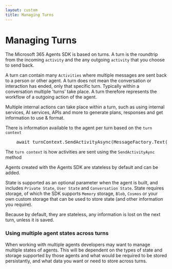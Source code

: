 ```yaml
---
layout: custom
title: Managing Turns
---
```


# Managing Turns

The Microsoft 365 Agents SDK is based on turns. A turn is the roundtrip from the incoming `activity` and the any outgoing `activity` that you choose to send back. 

A turn can contain many `Activities` where multiple messages are sent back to a person or other agent. A turn does not mean the conversation or interaction has ended, only that specific turn. Typically within a conversation multiple 'turns' take place. A turn therefore represents the workflow of a outgoing action of the agent.

Multiple internal actions can take place within a turn, such as using internal services, AI services, APIs and more to generate plans, responses and get information to use & format. 

There is information available to the agent per turn based on the `turn context`

<pre>
    await turnContext.SendActivityAsync(MessageFactory.Text({response}"), cancellationToken);
</pre>

The `turn context` is how activities are sent using the `SendActivityAync` method

Agents created with the Agents SDK are stateless by default and can be added. 

State is supported as an optional parameter when the agent is built, and includes `Private State`, `User State` and `Conversation State`. State requires storage, of which the SDK supports `Memory` storage, `Blob`, `Cosmos` or your own custom storage that can be used to store state (and other information you require).

Because by default, they are stateless, any information is lost on the next turn, unless it is saved.

### Using multiple agent states across turns

When working with multiple agents developers may want to manage multiple states of agents. This will be dependent on the types of state and storage supported by those agents and what would be required to be stored persistantly, and what data you want or need to store across turns.